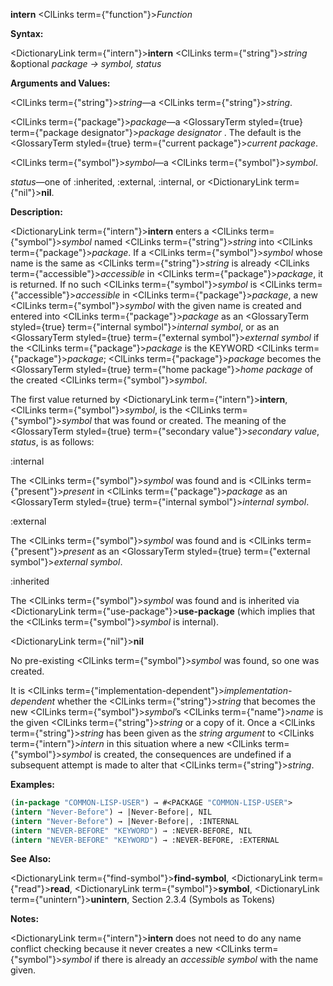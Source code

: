 **intern** <ClLinks  term={"function"}><i>Function</i></ClLinks> 



**Syntax:** 



<DictionaryLink  term={"intern"}><b>intern</b></DictionaryLink> <ClLinks  term={"string"}><i>string</i></ClLinks> &amp;optional *package → symbol, status* 



**Arguments and Values:** 



<ClLinks  term={"string"}><i>string</i></ClLinks>—a <ClLinks  term={"string"}><i>string</i></ClLinks>. 



<ClLinks  term={"package"}><i>package</i></ClLinks>—a <GlossaryTerm styled={true} term={"package designator"}><i>package designator</i></GlossaryTerm> . The default is the <GlossaryTerm styled={true} term={"current package"}><i>current package</i></GlossaryTerm>. 



<ClLinks  term={"symbol"}><i>symbol</i></ClLinks>—a <ClLinks  term={"symbol"}><i>symbol</i></ClLinks>. 



*status*—one of :inherited, :external, :internal, or <DictionaryLink  term={"nil"}><b>nil</b></DictionaryLink>. 



**Description:** 



<DictionaryLink  term={"intern"}><b>intern</b></DictionaryLink> enters a <ClLinks  term={"symbol"}><i>symbol</i></ClLinks> named <ClLinks  term={"string"}><i>string</i></ClLinks> into <ClLinks  term={"package"}><i>package</i></ClLinks>. If a <ClLinks  term={"symbol"}><i>symbol</i></ClLinks> whose name is the same as <ClLinks  term={"string"}><i>string</i></ClLinks> is already <ClLinks  term={"accessible"}><i>accessible</i></ClLinks> in <ClLinks  term={"package"}><i>package</i></ClLinks>, it is returned. If no such <ClLinks  term={"symbol"}><i>symbol</i></ClLinks> is <ClLinks  term={"accessible"}><i>accessible</i></ClLinks> in <ClLinks  term={"package"}><i>package</i></ClLinks>, a new <ClLinks  term={"symbol"}><i>symbol</i></ClLinks> with the given name is created and entered into <ClLinks  term={"package"}><i>package</i></ClLinks> as an <GlossaryTerm styled={true} term={"internal symbol"}><i>internal symbol</i></GlossaryTerm>, or as an <GlossaryTerm styled={true} term={"external symbol"}><i>external symbol</i></GlossaryTerm> if the <ClLinks  term={"package"}><i>package</i></ClLinks> is the KEYWORD <ClLinks  term={"package"}><i>package</i></ClLinks>; <ClLinks  term={"package"}><i>package</i></ClLinks> becomes the <GlossaryTerm styled={true} term={"home package"}><i>home package</i></GlossaryTerm> of the created <ClLinks  term={"symbol"}><i>symbol</i></ClLinks>. 



The first value returned by <DictionaryLink  term={"intern"}><b>intern</b></DictionaryLink>, <ClLinks  term={"symbol"}><i>symbol</i></ClLinks>, is the <ClLinks  term={"symbol"}><i>symbol</i></ClLinks> that was found or created. The meaning of the <GlossaryTerm styled={true} term={"secondary value"}><i>secondary value</i></GlossaryTerm>, *status*, is as follows: 



:internal 



The <ClLinks  term={"symbol"}><i>symbol</i></ClLinks> was found and is <ClLinks  term={"present"}><i>present</i></ClLinks> in <ClLinks  term={"package"}><i>package</i></ClLinks> as an <GlossaryTerm styled={true} term={"internal symbol"}><i>internal symbol</i></GlossaryTerm>. 



:external 



The <ClLinks  term={"symbol"}><i>symbol</i></ClLinks> was found and is <ClLinks  term={"present"}><i>present</i></ClLinks> as an <GlossaryTerm styled={true} term={"external symbol"}><i>external symbol</i></GlossaryTerm>. 



:inherited 



The <ClLinks  term={"symbol"}><i>symbol</i></ClLinks> was found and is inherited via <DictionaryLink  term={"use-package"}><b>use-package</b></DictionaryLink> (which implies that the <ClLinks  term={"symbol"}><i>symbol</i></ClLinks> is internal). 



<DictionaryLink  term={"nil"}><b>nil</b></DictionaryLink> 



No pre-existing <ClLinks  term={"symbol"}><i>symbol</i></ClLinks> was found, so one was created. 







 



 



It is <ClLinks  term={"implementation-dependent"}><i>implementation-dependent</i></ClLinks> whether the <ClLinks  term={"string"}><i>string</i></ClLinks> that becomes the new <ClLinks  term={"symbol"}><i>symbol</i></ClLinks>’s <ClLinks  term={"name"}><i>name</i></ClLinks> is the given <ClLinks  term={"string"}><i>string</i></ClLinks> or a copy of it. Once a <ClLinks  term={"string"}><i>string</i></ClLinks> has been given as the *string argument* to <ClLinks  term={"intern"}><i>intern</i></ClLinks> in this situation where a new <ClLinks  term={"symbol"}><i>symbol</i></ClLinks> is created, the consequences are undefined if a subsequent attempt is made to alter that <ClLinks  term={"string"}><i>string</i></ClLinks>. 



**Examples:**
```lisp
(in-package "COMMON-LISP-USER") → #<PACKAGE "COMMON-LISP-USER"> 
(intern "Never-Before") → |Never-Before|, NIL 
(intern "Never-Before") → |Never-Before|, :INTERNAL 
(intern "NEVER-BEFORE" "KEYWORD") → :NEVER-BEFORE, NIL 
(intern "NEVER-BEFORE" "KEYWORD") → :NEVER-BEFORE, :EXTERNAL 
```
**See Also:** 



<DictionaryLink  term={"find-symbol"}><b>find-symbol</b></DictionaryLink>, <DictionaryLink  term={"read"}><b>read</b></DictionaryLink>, <DictionaryLink  term={"symbol"}><b>symbol</b></DictionaryLink>, <DictionaryLink  term={"unintern"}><b>unintern</b></DictionaryLink>, Section 2.3.4 (Symbols as Tokens) 



**Notes:** 



<DictionaryLink  term={"intern"}><b>intern</b></DictionaryLink> does not need to do any name conflict checking because it never creates a new <ClLinks  term={"symbol"}><i>symbol</i></ClLinks> if there is already an *accessible symbol* with the name given. 



